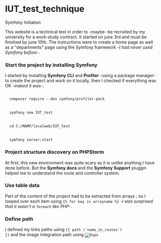 # IUT_test_technique
Symfony Initiation

This website is a technical test in order to -maybe- be recruited by my university for a work-study contract.
It started on june 3rd and must be finished by june 10th.
The instructions were to create a home page as well as a "departments" page using the Symfony framework -*I had never used Symfony before*-.

<h3>Start the project by installing Symfony</h3>

I started by installing **Symfony CLI** and **Profiler** -using a package manager- to create the project and work on it locally, then I checked if everything was OK -*indeed it was*-. 

<code>
  composer require --dev symfony/profiler-pack
</code>
<br>
<code>
  symfony new IUT_test
</code>
  <br>
<code>
  cd C:/MAMP/localweb/IUT_test
</code>
  <br>
<code>
  symfony server:start
</code>

<h3>Project structure discovery on PHPStorm</h3>

At first, this new environment was quite scary as it is unlike anything I have done before. But the **Symfony docs** and the **Symfony Support** pluggin helped me to understand the route and controller system.

<h3>Use table data</h3>

Part of the content of the project had to be extracted from arrays ; so I looped over each item using <code>{% for key in arrayname %}</code> -*I was surprised that it wasn't a <code>foreach</code> like PHP*-.

<h3>Define path</h3>

I defined my links paths using <code>{{ path ('name_in_routes') }}</code> and the image integration path using <code><img src="{{ asset ('image_directory/image_name.jpg') }}" alt="Oups"></img>
